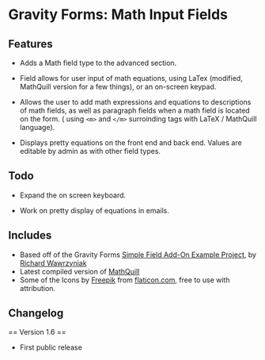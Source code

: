 # Gravity Forms: Math Input Fields

## Features

* Adds a Math field type to the advanced section.

* Field allows for user input of math equations, using LaTex (modified, MathQuill version for a few things), or an on-screen keypad.

* Allows the user to add math expressions and equations to descriptions of math fields, as well as paragraph fields when a math field is located on the form. ( using `<m>` and `</m>` surroinding tags with LaTeX / MathQuill language).

* Displays pretty equations on the front end and back end. Values are editable by admin as with other field types.

## Todo

* Expand the on screen keyboard.

* Work on pretty display of equations in emails.

## Includes
* Based off of the Gravity Forms [Simple Field Add-On Example Project](https://github.com/richardW8k/simplefieldaddon), by [Richard Wawrzyniak](https://github.com/richardW8k)
* Latest compiled version of [MathQuill](https://github.com/mathquill/mathquill)
* Some of the Icons by [Freepik](https://www.flaticon.com/authors/freepik) from [flaticon.com](https://flaticon.com), free to use with attribution.

## Changelog

== Version 1.6 ==

* First public release
